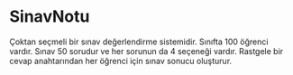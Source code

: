 # SinavNotu
Çoktan seçmeli bir sınav değerlendirme sistemidir. Sınıfta 100 öğrenci vardır. Sınav 50 sorudur ve her sorunun da 4 seçeneği vardır. Rastgele bir cevap anahtarından her öğrenci için sınav sonucu oluşturur. 
